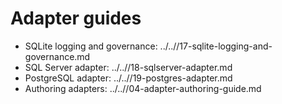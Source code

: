 # Adapter guides

- SQLite logging and governance: ../..//17-sqlite-logging-and-governance.md
- SQL Server adapter: ../..//18-sqlserver-adapter.md
- PostgreSQL adapter: ../..//19-postgres-adapter.md
- Authoring adapters: ../..//04-adapter-authoring-guide.md
